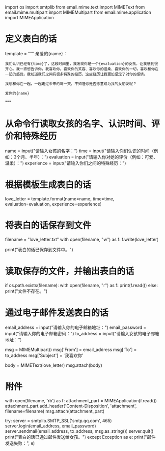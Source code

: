 import os
import smtplib
from email.mime.text import MIMEText
from email.mime.multipart import MIMEMultipart
from email.mime.application import MIMEApplication

# 定义表白的话
template = """
亲爱的{name}：

    我们认识已经有{time}了，这段时间里，我发现你是一个{evaluation}的女孩，让我感到很开心。我一直想告诉你，我喜欢你，喜欢你的笑容、喜欢你的温柔、喜欢你的一切，喜欢和你在一起的感觉。我知道我们之间有很多特殊的经历，这些经历让我更加坚定了对你的感情。

    我想和你在一起，一起走过未来的每一天。不知道你是否愿意成为我的女朋友呢？

    爱你的{name}
"""

# 从命令行读取女孩的名字、认识时间、评价和特殊经历
name = input("请输入女孩的名字：")
time = input("请输入你们认识的时间（例如：3个月、半年）：")
evaluation = input("请输入你对她的评价（例如：可爱、温柔）：")
experience = input("请输入你们之间的特殊经历：")

# 根据模板生成表白的话
love_letter = template.format(name=name, time=time, evaluation=evaluation, experience=experience)

# 将表白的话保存到文件
filename = "love_letter.txt"
with open(filename, "w") as f:
    f.write(love_letter)

print("表白的话已保存到文件中。")

# 读取保存的文件，并输出表白的话
if os.path.exists(filename):
    with open(filename, "r") as f:
        print(f.read())
else:
    print("文件不存在。")

# 通过电子邮件发送表白的话
email_address = input("请输入你的电子邮箱地址：")
email_password = input("请输入你的电子邮箱密码：")
to_address = input("请输入女孩的电子邮箱地址：")

msg = MIMEMultipart()
msg['From'] = email_address
msg['To'] = to_address
msg['Subject'] = '我喜欢你'

body = MIMEText(love_letter)
msg.attach(body)

# 附件
with open(filename, 'rb') as f:
    attachment_part = MIMEApplication(f.read())
    attachment_part.add_header('Content-Disposition', 'attachment', filename=filename)
    msg.attach(attachment_part)

try:
    server = smtplib.SMTP_SSL('smtp.qq.com', 465)
    server.login(email_address, email_password)
    server.sendmail(email_address, to_address, msg.as_string())
    server.quit()
    print("表白的话已通过邮件发送给女孩。")
except Exception as e:
    print("邮件发送失败：", e)
